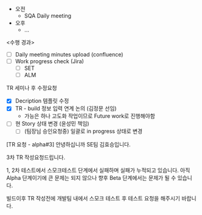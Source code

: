 - 오전
	- SQA Daily meeting
- 오후
	- ...

<수행 경과>
- [ ] Daily meeting minutes upload (confluence)
- [ ] Work progress check (Jira)
	- [ ] SET
	- [ ] ALM

TR 세미나 후 수정요청
- [x] Decription 템플릿 수정
- [x] TR - build 정보 입력 연계 논의 (김정문 선임)
	- 가능은 하나 고도화 작업이므로 Future work로 진행해야함
- [ ] 현 Story 상태 변경 (윤성민 책임)
	- [ ] (팀장님 승인요청중) 일괄로 in progress 상태로 변경

[TR 요청 - alpha#3]
안녕하십니까 SE팀 김효승입니다.

3차 TR 작성요청드립니다.

1, 2차 테스트에서 스모크테스트 단계에서 실패하며 실패가 누적되고 있습니다.
아직 Alpha 단계이기에 큰 문제는 되지 않으나 향후 Beta 단계에서는 문제가 될 수 있습니다.

빌드이후 TR 작성전에 개발팀 내에서 스모크 테스트 후 테스트 요청을 해주시기 바랍니다.



